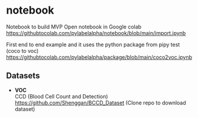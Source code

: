 # notebook
Notebook to build MVP
Open notebook in Google colab https://githubtocolab.com/pylabelalpha/notebook/blob/main/import.ipynb

First end to end example and it uses the python package from pipy test (coco to voc)
https://githubtocolab.com/pylabelalpha/package/blob/main/coco2voc.ipynb

## Datasets
- **VOC** <br> 
CCD (Blood Cell Count and Detection) 
https://github.com/Shenggan/BCCD_Dataset (Clone repo to download dataset)
